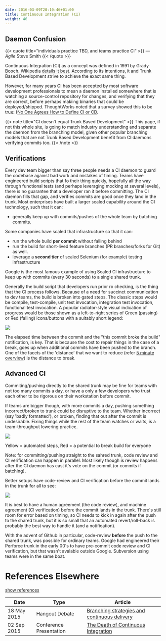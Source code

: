 ```yaml
---
date: 2016-03-09T20:10:46+01:00
title: Continuous Integration (CI)
weight: 40
---
```


## Daemon Confusion

{{< quote title="individuals practice TBD, and teams practice CI" >}}
&mdash; *Agile* Steve Smith
{{< /quote >}}

Continuous Integration (CI) as a concept was defined in 1991 by Grady Booch. Wikipedia
[details it best](https://en.wikipedia.org/wiki/Continuous_integration). 
According to its intentions, it and Trunk Based Development strive to achieve the exact same thing.

However, for many years CI has been accepted by most software development professionals to mean a daemon installed
somewhere that is watching a source-control repository for changes, and verifying that they are correct, before 
perhaps makiing binaries that could be deployed/shipped.  ThoughtWorks noted that a survey showed this 
to be true: ([No One Agrees How to Define CI or CD](https://blog.snap-ci.com/blog/2016/07/26/continuous-delivery-integration-devops-research/).

{{< note title="CI doesn't equal Trunk Based Development" >}}
This page, if not this whole site, is going to match industry understanding and separate the daemon from the branching
model, given other popular branching models that are not Trunk Based Development benefit from CI daemons verifying 
commits too.
{{< /note >}}

## Verifications

Every dev team bigger than say three people needs a CI daemon to guard the codebase against bad work and mistakes of 
timing. Teams have engineered build scripts that fo their thing quickly, hopefully all the way through functional 
tests (and perhaps leveraging mocking at several levels), there is no guarantee that a developer ran it before 
committing. The CI daemon fills that gap, and verifies commits are good once they land in the trunk. Most enterprises 
have built a larger scaled capability around the CI technology, such that it can:

* generally keep up with commits/pushes of the whole team by batching commits.

Some companies have scaled that infrastructure so that it can:

* run the whole build **per commit** without falling behind
* run the build for short-lived feature branches (PR branches/forks for Git) as well.
* leverage a **second tier** of scaled Selenium (for example) testing infrastructure

Google is the most famous example of using Scaled CI infrastructure to keep up with commits (every 30 seconds) to
a single shared trunk.

Generally the build script that developers run prior ro checking, is the thing that the CI process follows. Because of 
a need for succinct communication to dev teams, the build is broken into gated steps. The classic steps would be
compile, test-compile, unit test invocation, integration test invocation, functional test invocation. A popular 
radiator-style visual indication of progress would be those shown as a left-to-right series of Green (passing) or Red 
(failing) icons/buttons with a suitably short legend:

![](/images/pipelines1.png)

The elapsed time between the commit and the "this commit broke the build" notification, is key. That is because the cost 
to repair things in the case of a break, goes up when additional commits have been pushed to the branch. One of the 
facets of the 'distance' that we want to reduce (refer [5 minute overview](/5-min-overview/)) is the distance to break.

## Advanced CI 

Commiting/pushing directly to the shared trunk may be fine for teams with not too many 
commits a day, or have a only a few developers who trust each other to be rigorous on their workstation before commit.

If teams are bigger though, with more commits a day, pushing something incorrect/broken to trunk could be disruptive to 
the team. Whether incorrect (say 'badly formatted'), or broken, finding that out after the commit is undesirable. 
Fixing things while the rest of the team watches or waits, is a team-throughput lowering practice. 

![](/images/ci_types.png)

Yellow = automated steps, Red = a potential to break build for everyone

Note: for committing/pushing straight to the sahred trunk, code review and CI verification can happen in parallel. Most 
likely though is review happens after the CI daemon has cast it's vote on the commit (or commits if batching).

Better setups have code-review and CI verification before the commit lands in the trunk for all to see:

![](/images/ci_types2.png)

It is best to have a human agreement (the code review), and machine agreement (CI verification) before the commit lands in 
the trunk.  There's still room for error based on timing, so CI needs to kick in again after the push to the shared 
trunk, but it is so small that an automated revert/roll-back is probably the best way to handle it (and a notification).

With the advent of Github in particular, code-review **before** the push to the shared trunk, was possible for ordinary
teams. Google had engineered their Perforce trunk in the early 00's to have pre-commit code review and CI verification,
 but that wasn't avalable outside Google. Subversion using teams were in the same boat.

# References Elsewhere

<a id="showHideRefs" href="javascript:toggleRefs();">show references</a>

Date    | Type  | Article
--------|-------|--------
18 May 2015 | Hangout Debate | [Branching strategies and continuous delivery](https://www.youtube.com/watch?v=30yN4hefrt0)
02 Sep 2015 | Conference Presentation | [The Death of Continuous Integration](https://www.youtube.com/watch?v=q-dPdpxIcZQ)

